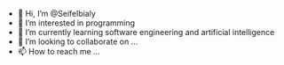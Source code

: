 - 👋 Hi, I’m @Seifelbialy
- 👀 I’m interested in programming 
- 🌱 I’m currently learning software engineering and artificial intelligence
- 💞️ I’m looking to collaborate on ...
- 📫 How to reach me ...

<!---
Seifelbialy/Seifelbialy is a ✨ special ✨ repository because its `README.md` (this file) appears on your GitHub profile.
You can click the Preview link to take a look at your changes.
--->
